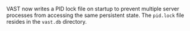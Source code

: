 VAST now writes a PID lock file on startup to prevent multiple server processes
from accessing the same persistent state. The `pid.lock` file resides in the
`vast.db` directory.
